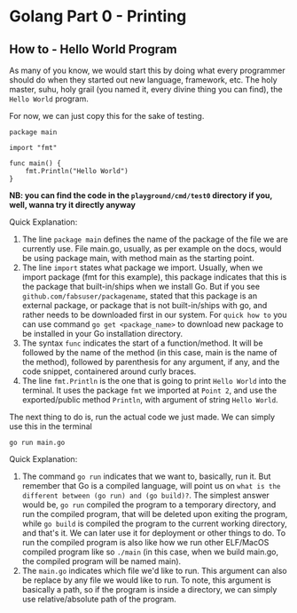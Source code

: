 # Golang Part 0 - Printing

## How to - Hello World Program
As many of you know, we would start this by doing what every programmer should do when they started out new language, framework, etc. The holy master, suhu, holy grail (you named it, every divine thing you can find), the `Hello World` program.

For now, we can just copy this for the sake of testing.

```
package main

import "fmt"

func main() {
	fmt.Println("Hello World")
}
```
**NB: you can find the code in the `playground/cmd/test0` directory if you, well, wanna try it directly anyway**

Quick Explanation:
1. The line `package main` defines the name of the package of the file we are currently use. File main.go, usually, as per example on the docs, would be using package main, with method main as the starting point. 
2. The line `import` states what package we import. Usually, when we import package (fmt for this example), this package indicates that this is the package that built-in/ships when we install Go. But if you see `github.com/fabsuser/packagename`, stated that this package is an external package, or package that is not built-in/ships with go,  and rather needs to be downloaded first in our system. For `quick how to` you can use command `go get <package_name>` to download new package to be installed in your Go installation directory.
3. The syntax `func` indicates the start of a function/method. It will be followed by the name of the method (in this case, main is the name of the method), followed by parenthesis for any argument, if any, and the code snippet, containered around curly braces.
4. The line `fmt.Println` is the one that is going to print `Hello World` into the terminal. It uses the package `fmt` we imported at `Point 2`, and use the exported/public method `Println`, with argument of string `Hello World`.

The next thing to do is, run the actual code we just made. We can simply use this in the terminal
```
go run main.go
```
Quick Explanation:
1. The command `go run` indicates that we want to, basically, run it. But remember that Go is a compiled language, will point us on `what is the different between (go run) and (go build)?`. The simplest answer would be, `go run` compiled the program to a temporary directory, and run the compiled program, that will be deleted upon exiting the program, while `go build` is compiled the program to the current working directory, and that's it. We can later use it for deployment or other things to do. To run the compiled program is also like how we run other ELF/MacOS compiled program like so `./main` (in this case, when we build main.go, the compiled program will be named main).
2. The `main.go` indicates which file we'd like to run. This argument can also be replace by any file we would like to run. To note, this argument is basically a path, so if the program is inside a directory, we can simply use relative/absolute path of the program.